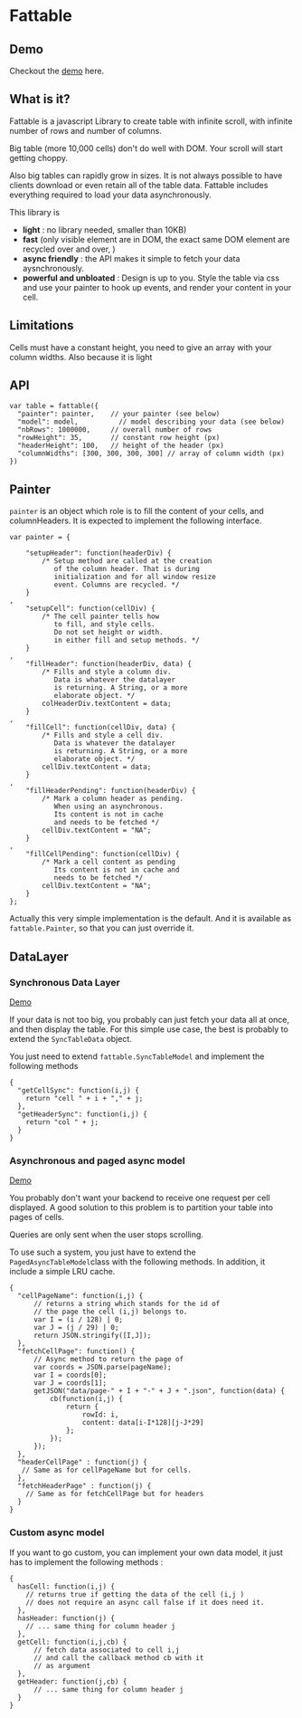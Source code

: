 # Fattable

## Demo

Checkout the [demo](http://fulmicoton.com/fattable/index2.html) here.

## What is it?

Fattable is a javascript Library to create table with infinite scroll, with infinite number of rows and number of columns.

Big table (more 10,000 cells) don't do well with DOM.
Your scroll will start getting choppy.

Also big tables can rapidly grow in sizes. It is not always possible to have clients download or even retain all of the table data. Fattable includes everything required to load your data asynchronously.

This library is

 - **light** : no library needed, smaller than 10KB)
 - **fast** (only visible element are in DOM, the exact same DOM element are recycled over and over, )
 - **async friendly** : the API makes it simple to fetch your data aysnchronously.
 - **powerful and unbloated** : Design is up to you. Style the table via
 css and use your painter to hook up events, and render your content in your cell.

## Limitations

Cells must have a constant height, you need to give an array with your column widths. Also because it is light


## API

    var table = fattable({
      "painter": painter,    // your painter (see below)
      "model": model,          // model describing your data (see below)
      "nbRows": 1000000,     // overall number of rows
      "rowHeight": 35,       // constant row height (px)
      "headerHeight": 100,   // height of the header (px)
      "columnWidths": [300, 300, 300, 300] // array of column width (px) 
    })  

## Painter

``painter`` is an object which role is to fill the content of your cells, and columnHeaders. It is expected to implement the following interface.
    
    var painter = {
        
        "setupHeader": function(headerDiv) {
            /* Setup method are called at the creation
               of the column header. That is during
               initialization and for all window resize
               event. Columns are recycled. */
        }
    ,
        "setupCell": function(cellDiv) {
            /* The cell painter tells how 
               to fill, and style cells.
               Do not set height or width.
               in either fill and setup methods. */
        }
    ,
        "fillHeader": function(headerDiv, data) {
            /* Fills and style a column div.
               Data is whatever the datalayer
               is returning. A String, or a more
               elaborate object. */
            colHeaderDiv.textContent = data;
        }
    ,
        "fillCell": function(cellDiv, data) {
            /* Fills and style a cell div.
               Data is whatever the datalayer
               is returning. A String, or a more
               elaborate object. */
            cellDiv.textContent = data;
        }
    ,
        "fillHeaderPending": function(headerDiv) {
            /* Mark a column header as pending.
               When using an asynchronous.
               Its content is not in cache
               and needs to be fetched */
            cellDiv.textContent = "NA";
        }
    ,
        "fillCellPending": function(cellDiv) {
            /* Mark a cell content as pending
               Its content is not in cache and 
               needs to be fetched */
            cellDiv.textContent = "NA";
        }
    };
    

Actually this very simple implementation is the default.
And it is available as ``fattable.Painter``, so that you can just
override it.


## DataLayer

### Synchronous Data Layer

[Demo](http://fulmicoton.com/fattable/index2.html)

If your data is not too big, you probably can just fetch your data all at once, and then display the table.
For this simple use case, the best is probably to extend the ``SyncTableData``
object.

You just need to extend ``fattable.SyncTableModel`` and implement the following methods

    {
      "getCellSync": function(i,j) {
        return "cell " + i + "," + j;
      },
      "getHeaderSync": function(i,j) {
        return "col " + j;
      }
    }


### Asynchronous and paged async model

[Demo](http://fulmicoton.com/fattable/index.html)

You probably don't want your backend to receive one request per
cell displayed. A good solution to this problem is to partition your table into pages of cells. 

Queries are only sent when the user stops scrolling.

To use such a system, you just have to extend the ``PagedAsyncTableModel``class with the following methods. In addition, it include a simple LRU cache.

    {
      "cellPageName": function(i,j) {
          // returns a string which stands for the id of 
          // the page the cell (i,j) belongs to.
          var I = (i / 128) | 0;
          var J = (j / 29) | 0;
          return JSON.stringify([I,J]);
      },
      "fetchCellPage": function() {
          // Async method to return the page of 
          var coords = JSON.parse(pageName);
          var I = coords[0];
          var J = coords[1];
          getJSON("data/page-" + I + "-" + J + ".json", function(data) {
              cb(function(i,j) {
                  return {
                      rowId: i,
                      content: data[i-I*128][j-J*29]
                  };
              });
          });
      },
      "headerCellPage" : function(j) {
       // Same as for cellPageName but for cells.
      },
      "fetchHeaderPage" : function(j) {
        // Same as for fetchCellPage but for headers
      }
    }



### Custom async model

If you want to go custom, you can implement your own data model, it just has to implement the following methods :
  
    {
      hasCell: function(i,j) {
        // returns true if getting the data of the cell (i,j )
        // does not require an async call false if it does need it.
      },
      hasHeader: function(j) {
        // ... same thing for column header j
      },
      getCell: function(i,j,cb) {
          // fetch data associated to cell i,j 
          // and call the callback method cb with it
          // as argument
      },
      getHeader: function(j,cb) {
          // ... same thing for column header j
      }
    }



